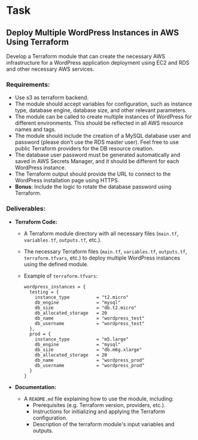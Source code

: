 # Task

## Deploy Multiple WordPress Instances in AWS Using Terraform

Develop a Terraform module that can create the necessary AWS infrastructure for a WordPress application deployment using EC2 and RDS and other necessary AWS services.

### Requirements:
* Use s3 as terraform backend.
* The module should accept variables for configuration, such as instance type, database engine, database size, and other relevant parameters.
* The module can be called to create multiple instances of WordPress for different environments. This should be reflected in all AWS resource names and tags.
* The module should include the creation of a MySQL database user and password (please don’t use the RDS master user). Feel free to use public Terraform providers for the DB resource creation.
* The database user password must be generated automatically and saved in AWS Secrets Manager, and it should be different for each WordPress instance.
* The Terraform output should provide the URL to connect to the WordPress installation page using HTTPS.
* **Bonus**: Include the logic to rotate the database password using Terraform.

### Deliverables:
* **Terraform Code:**
    * A Terraform module directory with all necessary files (`main.tf`, `variables.tf`, `outputs.tf`, etc.). 
    * The necessary Terraform files (`main.tf`, `variables.tf`, `outputs.tf`, `terraform.tfvars`, etc.) to deploy multiple WordPress instances using the defined module.
    * Example of `terraform.tfvars`:

      ```hcl
      wordpress_instances = {
        testing = {
          instance_type          = "t2.micro"
          db_engine              = "mysql"
          db_size                = "db.t2.micro"
          db_allocated_storage   = 20
          db_name                = "wordpress_test"
          db_username            = "wordpress_test"
        },
        prod = {
          instance_type          = "m5.large"
          db_engine              = "mysql"
          db_size                = "db.m6g.xlarge"
          db_allocated_storage   = 20
          db_name                = "wordpress_prod"
          db_username            = "wordpress_prod"
        }
      }
      ```

* **Documentation:**
    * A `README.md` file explaining how to use the module, including:
        * Prerequisites (e.g. Terraform version, providers, etc.).
        * Instructions for initializing and applying the Terraform configuration.
        * Description of the terraform module's input variables and outputs.
